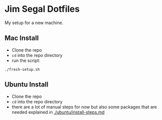 # Jim Segal Dotfiles

My setup for a new machine.

## Mac Install

- Clone the repo
- `cd` into the repo directory
- run the script:

```shell
./fresh-setup.sh
```

## Ubuntu Install

- Clone the repo
- `cd` into the repo directory
- there are a lot of manual steps for now but also some packages that are needed explained in [./ubuntu/install-steps.md](./ubuntu/install-steps.md)